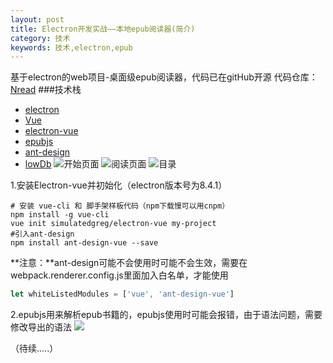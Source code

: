 ```yaml
---
layout: post
title: Electron开发实战——本地epub阅读器(简介)
category: 技术
keywords: 技术,electron,epub
---
```

基于electron的web项目-桌面级epub阅读器，代码已在gitHub开源
代码仓库：[Nread](https://github.com/poison0/Nreader)
###技术栈
*   [electron](https://github.com/electron/electron)
*   [Vue](https://github.com/vuejs/vue)
*   [electron-vue](https://github.com/SimulatedGREG/electron-vue)
*   [epubjs](https://github.com/futurepress/epub.js)
*   [ant-design](https://github.com/vueComponent/ant-design-vue)
*   [lowDb](https://github.com/typicode/lowdb)
![开始页面](https://upload-images.jianshu.io/upload_images/18604310-0a9c7287ba9a8362.jpg?imageMogr2/auto-orient/strip%7CimageView2/2/w/1240)
![阅读页面](https://upload-images.jianshu.io/upload_images/18604310-a014876defa5b349.jpg?imageMogr2/auto-orient/strip%7CimageView2/2/w/1240)
![目录](https://upload-images.jianshu.io/upload_images/18604310-2b1e30deb1a6f437.jpg?imageMogr2/auto-orient/strip%7CimageView2/2/w/1240)


1.安装Electron-vue并初始化（electron版本号为8.4.1）
```
# 安装 vue-cli 和 脚手架样板代码（npm下载慢可以用cnpm）
npm install -g vue-cli
vue init simulatedgreg/electron-vue my-project
#引入ant-design
npm install ant-design-vue --save
```
**注意：**ant-design可能不会使用时可能不会生效，需要在webpack.renderer.config.js里面加入白名单，才能使用
```javascript
let whiteListedModules = ['vue', 'ant-design-vue']
```
2.epubjs用来解析epub书籍的，epubjs使用时可能会报错，由于语法问题，需要修改导出的语法
![](https://upload-images.jianshu.io/upload_images/18604310-a1e71de1fc93823b.jpg?imageMogr2/auto-orient/strip%7CimageView2/2/w/1240)


（待续.....）

















